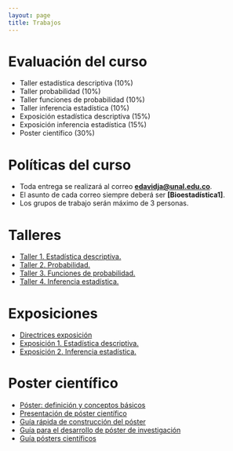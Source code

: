 ```yaml
---
layout: page
title: Trabajos
---
```


# Evaluación del curso

- Taller estadística descriptiva (10%)
- Taller probabilidad (10%)
- Taller funciones de probabilidad (10%)
- Taller inferencia estadística (10%)
- Exposición estadística descriptiva (15%)
- Exposición inferencia estadística (15%)
- Poster científico (30%)

# Políticas del curso

- Toda entrega se realizará al correo **edavidja@unal.edu.co**.
- El asunto de cada correo siempre deberá ser **[Bioestadística1]**.
- Los grupos de trabajo serán máximo de 3 personas.

# Talleres

- [Taller 1. Estadística descriptiva.](/Talleres/)
- [Taller 2. Probabilidad.](/Talleres/)
- [Taller 3. Funciones de probabilidad.](/Talleres/)
- [Taller 4. Inferencia estadística.](/Talleres/)

# Exposiciones

- [Directrices exposición](/Talleres/)
- [Exposición 1. Estadística descriptiva.](/Talleres/)
- [Exposición 2. Inferencia estadística.](/Talleres/)

# Poster científico

- [Póster: definición y conceptos básicos](/Talleres/poster_cientifico.pdf)
- [Presentación de póster científico](/Talleres/poster.pdf)
- [Guía rápida de construcción del póster](/Talleres/Guia.pdf)
- [Guía para el desarrollo de póster de investigación](/Talleres/posterInvestigacion.pdf)
- [Guía pósters científicos](/Talleres/Guia_poster2.pdf)
